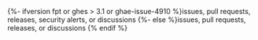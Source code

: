 {%- ifversion fpt or ghes > 3.1 or ghae-issue-4910 %}issues, pull requests, releases, security alerts, or discussions
{%- else %}issues, pull requests, releases, or discussions<!-- `else` statement probably not picked up by GHES 3.1 deprecation script. Will need to review here -->
{% endif %}
